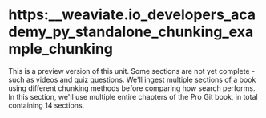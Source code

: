 # https:\_\_weaviate.io_developers_academy_py_standalone_chunking_example_chunking

This is a preview version of this unit. Some sections are not yet complete - such as videos and quiz questions. We'll ingest multiple sections of a book using different chunking methods before comparing how search performs. In this section, we'll use multiple entire chapters of the Pro Git book, in total containing 14 sections.
